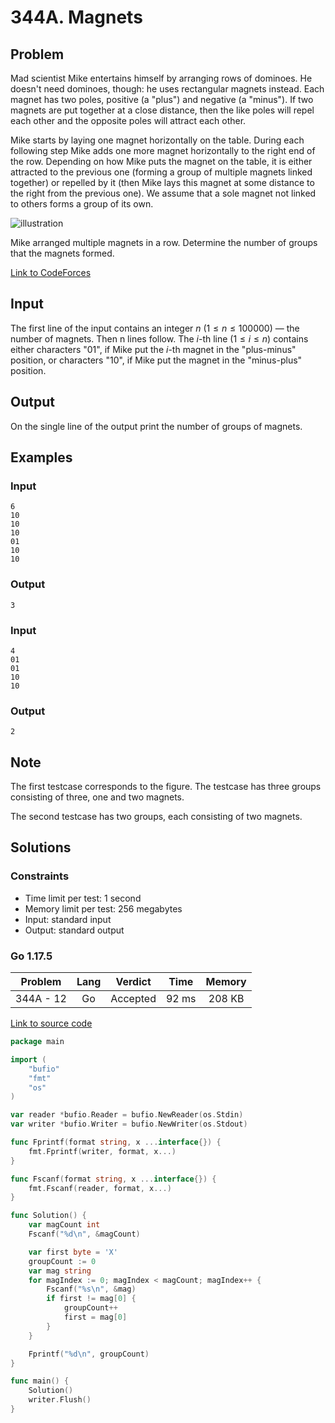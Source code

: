 # 344A. Magnets

## Problem

Mad scientist Mike entertains himself by arranging rows of dominoes. He doesn't need dominoes, though: he uses rectangular magnets instead. Each magnet has two poles, positive (a "plus") and negative (a "minus"). If two magnets are put together at a close distance, then the like poles will repel each other and the opposite poles will attract each other.

Mike starts by laying one magnet horizontally on the table. During each following step Mike adds one more magnet horizontally to the right end of the row. Depending on how Mike puts the magnet on the table, it is either attracted to the previous one (forming a group of multiple magnets linked together) or repelled by it (then Mike lays this magnet at some distance to the right from the previous one). We assume that a sole magnet not linked to others forms a group of its own.

![illustration](illustration.png)

Mike arranged multiple magnets in a row. Determine the number of groups that the magnets formed.

[Link to CodeForces](https://codeforces.com/problemset/problem/344/A)

## Input

The first line of the input contains an integer $n$ ($1 \leq n \leq 100000$) — the number of magnets. Then n lines follow. The $i$-th line ($1 \leq i \leq n$) contains either characters "01", if Mike put the $i$-th magnet in the "plus-minus" position, or characters "10", if Mike put the magnet in the "minus-plus" position.

## Output

On the single line of the output print the number of groups of magnets.

## Examples

### Input

```
6
10
10
10
01
10
10
```

### Output

```
3
```

### Input

```
4
01
01
10
10
```

### Output

```
2
```

## Note

The first testcase corresponds to the figure. The testcase has three groups consisting of three, one and two magnets.

The second testcase has two groups, each consisting of two magnets.

## Solutions

### Constraints

  - Time limit per test: 1 second
  - Memory limit per test: 256 megabytes
  - Input: standard input
  - Output: standard output

### Go 1.17.5

|  Problem  |    Lang   |  Verdict | Time  |  Memory |
|:---------:|:---------:|:--------:|:-----:|:-------:|
| 344A - 12 |    Go     | Accepted | 92 ms | 208 KB  |

[Link to source code](solution.go)

```go
package main

import (
	"bufio"
	"fmt"
	"os"
)

var reader *bufio.Reader = bufio.NewReader(os.Stdin)
var writer *bufio.Writer = bufio.NewWriter(os.Stdout)

func Fprintf(format string, x ...interface{}) {
	fmt.Fprintf(writer, format, x...)
}

func Fscanf(format string, x ...interface{}) {
	fmt.Fscanf(reader, format, x...)
}

func Solution() {
	var magCount int
	Fscanf("%d\n", &magCount)

	var first byte = 'X'
	groupCount := 0
	var mag string
	for magIndex := 0; magIndex < magCount; magIndex++ {
		Fscanf("%s\n", &mag)
		if first != mag[0] {
			groupCount++
			first = mag[0]
		}
	}

	Fprintf("%d\n", groupCount)
}

func main() {
	Solution()
	writer.Flush()
}
```
